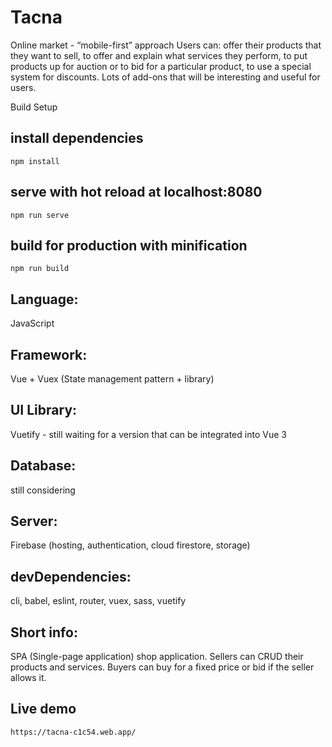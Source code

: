# Tacna

Online market - “mobile-first” approach
Users can: offer their products that they want to sell, to offer and explain what services they perform, to put products up for auction or to bid for a particular product, to use a special system for discounts. Lots of add-ons that will be interesting and useful for users.

Build Setup

## install dependencies

`npm install`

## serve with hot reload at localhost:8080

`npm run serve`

## build for production with minification

`npm run build`

## Language:

JavaScript

## Framework:

Vue + Vuex (State management pattern + library)

## UI Library:

Vuetify - still waiting for a version that can be integrated into Vue 3

## Database:

still considering

## Server:

Firebase (hosting, authentication, cloud firestore, storage)

## devDependencies:

cli, babel, eslint, router, vuex, sass, vuetify

## Short info:

SPA (Single-page application) shop application. Sellers can CRUD their products and services. Buyers can buy for a fixed price or bid if the seller allows it.

## Live demo

    https://tacna-c1c54.web.app/
